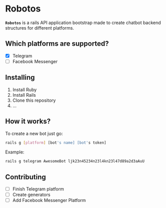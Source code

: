 # Robotos
**`Robotos`** is a rails API application bootstrap made to create chatbot backend structures for different platforms.

## Which platforms are supported?
- [x] Telegram
- [ ] Facebook Messenger

## Installing
1. Install Ruby
2. Install Rails
3. Clone this repository
4. ...

## How it works?
To create a new bot just go:
```bash
rails g [platform] [bot's name] [bot's token]
```

Example:
```bash
rails g telegram AwesomeBot ljk23n45234n23l4kn23l47d89a2d3aAuU
```
## Contributing
- [ ] Finish Telegram platform
- [ ] Create generators
- [ ] Add Facebook Messenger Platform

